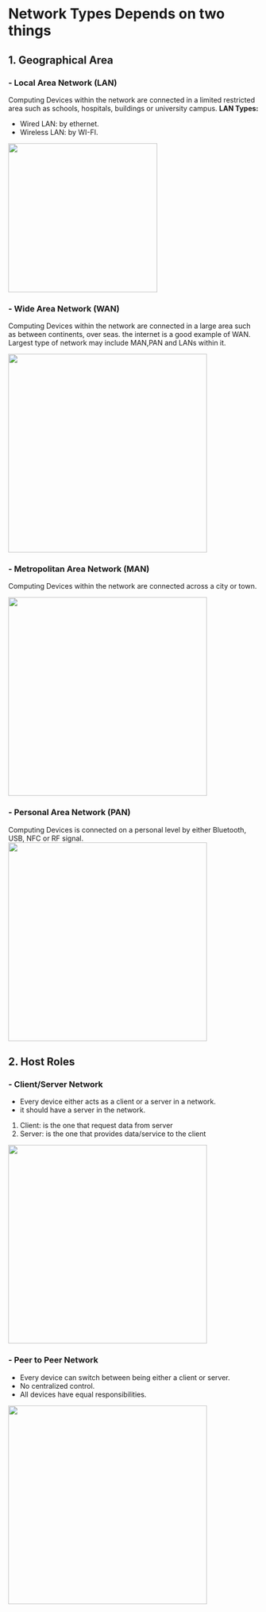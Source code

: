 # Network Types Depends on two things

## 1. Geographical Area
### - Local Area Network (LAN)
Computing Devices within the network are connected in a limited restricted area such as schools, hospitals, buildings or university campus.
**LAN Types:**
- Wired LAN: by ethernet.
- Wireless LAN: by WI-FI.
  
<img src="https://github.com/Reemaa828/NetworkLinuxBasics/assets/112731236/d48b1389-6a0f-458a-accc-b6d1045956ed" width="300">


### - Wide Area Network (WAN)
Computing Devices within the network are connected in a large area such as between continents, over seas. the internet is a good example of WAN.
Largest type of network may include MAN,PAN and LANs within it.

<img src="https://github.com/Reemaa828/NetworkLinuxBasics/assets/112731236/f95def7a-2c75-4c6e-ab11-903f663bb39c" width="400">

### - Metropolitan Area Network (MAN)
Computing Devices within the network are connected across a city or town.

<img src="https://github.com/Reemaa828/NetworkLinuxBasics/assets/112731236/c95b1f6a-fc3f-4741-9dd3-cd5e6ab24eed" width="400">

### - Personal Area Network (PAN)
Computing Devices is connected on a personal level by either Bluetooth, USB, NFC or RF signal.
<img src="https://github.com/Reemaa828/NetworkLinuxBasics/assets/112731236/146edfc5-e0fa-4a59-a197-01c40ae2801b" width="400">
## 2. Host Roles 

### - Client/Server Network
- Every device either acts as  a client or a server in a network.
- it should have a server in the network.
1. Client: is the one that request data from server
2. Server: is the one that provides data/service to the client
<img src="https://github.com/Reemaa828/NetworkLinuxBasics/assets/112731236/af19413d-46e8-422e-9433-761d73ab1b37" width="400">

### -  Peer to Peer Network
- Every device can switch between being either a client or server.
- No centralized control.
- All devices have equal responsibilities. 
<img src="https://github.com/Reemaa828/NetworkLinuxBasics/assets/112731236/9de87433-f101-4397-95c1-53f569dfa513" width="400">


